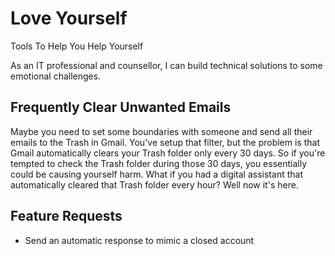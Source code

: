 # Love Yourself

Tools To Help You Help Yourself

As an IT professional and counsellor, I can build technical solutions to some
emotional challenges.

## Frequently Clear Unwanted Emails

Maybe you need to set some boundaries with someone and send all their emails to
the Trash in Gmail. You've setup that filter, but the problem is that Gmail
automatically clears your Trash folder only every 30 days. So if you're tempted
to check the Trash folder during those 30 days, you essentially could be causing
yourself harm. What if you had a digital assistant that automatically cleared
that Trash folder every hour? Well now it's here.

## Feature Requests

* Send an automatic response to mimic a closed account
